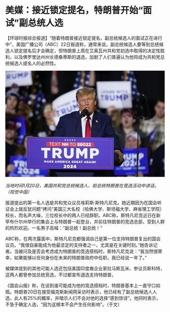 # 美媒：接近锁定提名，特朗普开始“面试”副总统人选

【环球时报综合报道】“随着特朗普接近锁定提名，副总统候选人的面试正在进行中”，美国广播公司（ABC）22日报道称，通常来说，副总统候选人要等到总统候选人锁定提名后才会确定，但特朗普上周在艾奥瓦州共和党初选中取得的决定性胜利，以及佛罗里达州州长德桑蒂斯的退选，加剧了人们普遍认为他将成为共和党总统候选人提名人的必然性。

![6558bd2fdb43b7b09a9d779d9386cf4d.jpg](https://raw.githubusercontent.com/qqhsx/qqnews_image/main/2024/01/23/美媒：接近锁定提名，特朗普开始“面试”副总统人选/6558bd2fdb43b7b09a9d779d9386cf4d.jpg)

_当地时间1月20日，美国共和党总统候选人、前总统特朗普在竞选活动中讲话。（视觉中国）_

报道提出的第一名人选是共和党众议员埃莉斯·斯特凡尼克。她近期因为在国会听证会上就反犹问题“拷问”美国三大名校（哈佛大学、斯坦福大学、麻省理工学院）校长，而名声大噪，三位校长中的两人已经辞职。ABC称，斯特凡尼克近日在新罕布什尔州举行的集会上与特朗普一起登台，并前往特朗普的竞选总部，受到人群的热烈欢迎。一名男子高喊：“副总统！副总统！”

ABC称，在两次露面中，斯特凡尼克都强调自己是第一位支持特朗普复出的国会议员。“我很自豪能成为他最坚定的支持者之一，尤其是在关键时刻。”她告诉记者。当被问及是否会考虑成为特朗普的竞选搭档时，斯特凡尼克说：“我当然很荣幸，如果能够以任何身份在未来的特朗普政府中任职。我已经说一年了。”

被媒体提到的其他可能人选还包括美国印度裔企业家拉马斯瓦米、参议员斯科特，这两人都曾参加总统竞选，不过都宣布退选支持特朗普。

《国会山报》称，在谈到谁可能成为他的竞选搭档时，特朗普基本上一直守口如瓶。特朗普20日在接受福克斯新闻网采访时表示，他已经有了副总统候选人人选，此人有25%的概率，并暗示人们不会对他的选择“感到惊讶”。他同时表示，不急于确定人选，“因为这根本不会产生任何影响”。（于文）

